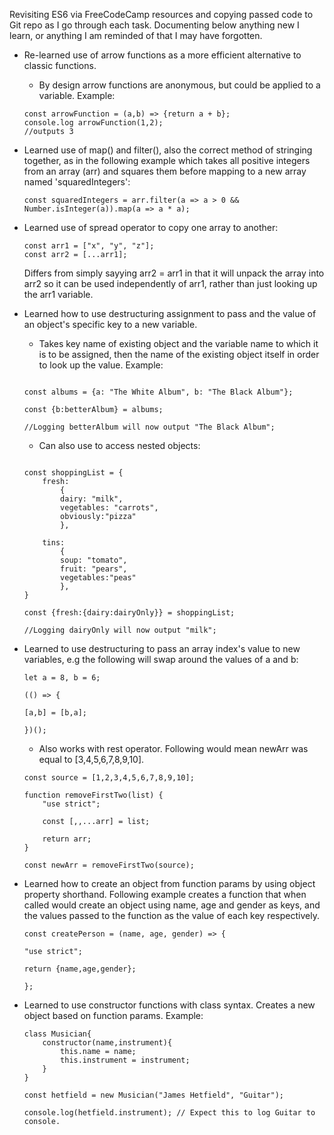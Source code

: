 Revisiting ES6 via FreeCodeCamp resources and copying passed code to Git repo as I go through each task. Documenting below anything new I learn, or anything I am reminded of that I may have forgotten.

- Re-learned use of arrow functions as a more efficient alternative to classic functions.
    - By design arrow functions are anonymous, but could be applied to a variable. Example:

    ```
    const arrowFunction = (a,b) => {return a + b};
    console.log arrowFunction(1,2);
    //outputs 3
    ```

- Learned use of map() and filter(), also the correct method of stringing together, as in the following example which takes all positive integers from an array (arr) and squares them before mapping to a new array named 'squaredIntegers':

    ```
    const squaredIntegers = arr.filter(a => a > 0 && Number.isInteger(a)).map(a => a * a);
    ```

- Learned use of spread operator to copy one array to another:

    ```
    const arr1 = ["x", "y", "z"];
    const arr2 = [...arr1];

    ```

    Differs from simply sayying arr2 = arr1 in that it will unpack the array into arr2 so it can be used independently of arr1, rather than just looking up the arr1 variable.

- Learned how to use destructuring assignment to pass and the value of an object's specific key to a new variable.
    - Takes key name of existing object and the variable name to which it is to be assigned, then the name of the existing object itself in order to look up the value. Example:

    ```

    const albums = {a: "The White Album", b: "The Black Album"};

    const {b:betterAlbum} = albums;

    //Logging betterAlbum will now output "The Black Album";

    ```

    - Can also use to access nested objects:

    ```

    const shoppingList = {
        fresh:
            {
            dairy: "milk",
            vegetables: "carrots",
            obviously:"pizza"
            },
        
        tins:
            {
            soup: "tomato",
            fruit: "pears",
            vegetables:"peas"
            },
    }

    const {fresh:{dairy:dairyOnly}} = shoppingList;

    //Logging dairyOnly will now output "milk";

    ```

- Learned to use destructuring to pass an array index's value to new variables, e.g the following will swap around the values of a and b:

    ```
    let a = 8, b = 6;
    
    (() => {

    [a,b] = [b,a];

    })();
    ```

    - Also works with rest operator. Following would mean newArr was equal to [3,4,5,6,7,8,9,10].

    ```
    const source = [1,2,3,4,5,6,7,8,9,10];

    function removeFirstTwo(list) {
        "use strict";
        
        const [,,...arr] = list;
        
        return arr;
    }

    const newArr = removeFirstTwo(source);
    ```

- Learned how to create an object from function params by using object property shorthand. Following example creates a function that when called would create an object using name, age and gender as keys, and the values passed to the function as the value of each key respectively.

    ```
    const createPerson = (name, age, gender) => {
    
    "use strict";

    return {name,age,gender};

    };

    ```

- Learned to use constructor functions with class syntax. Creates a new object based on function params. Example:

    ```
    class Musician{
        constructor(name,instrument){
            this.name = name;
            this.instrument = instrument;
        }
    }

    const hetfield = new Musician("James Hetfield", "Guitar");

    console.log(hetfield.instrument); // Expect this to log Guitar to console.
    ```